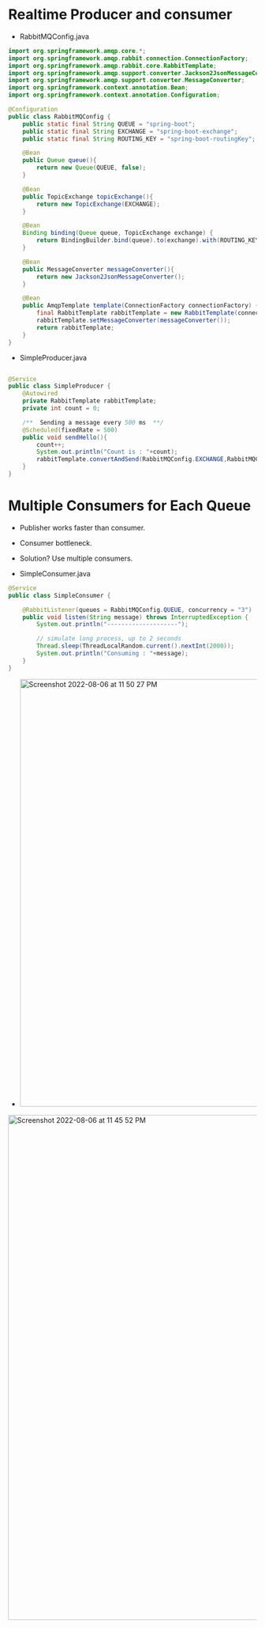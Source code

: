 # Realtime Producer and consumer

- RabbitMQConfig.java

```java
import org.springframework.amqp.core.*;
import org.springframework.amqp.rabbit.connection.ConnectionFactory;
import org.springframework.amqp.rabbit.core.RabbitTemplate;
import org.springframework.amqp.support.converter.Jackson2JsonMessageConverter;
import org.springframework.amqp.support.converter.MessageConverter;
import org.springframework.context.annotation.Bean;
import org.springframework.context.annotation.Configuration;

@Configuration
public class RabbitMQConfig {
    public static final String QUEUE = "spring-boot";
    public static final String EXCHANGE = "spring-boot-exchange";
    public static final String ROUTING_KEY = "spring-boot-routingKey";

    @Bean
    public Queue queue(){
        return new Queue(QUEUE, false);
    }

    @Bean
    public TopicExchange topicExchange(){
        return new TopicExchange(EXCHANGE);
    }

    @Bean
    Binding binding(Queue queue, TopicExchange exchange) {
        return BindingBuilder.bind(queue).to(exchange).with(ROUTING_KEY);
    }

    @Bean
    public MessageConverter messageConverter(){
        return new Jackson2JsonMessageConverter();
    }

    @Bean
    public AmqpTemplate template(ConnectionFactory connectionFactory) {
        final RabbitTemplate rabbitTemplate = new RabbitTemplate(connectionFactory);
        rabbitTemplate.setMessageConverter(messageConverter());
        return rabbitTemplate;
    }
}
```

- SimpleProducer.java

```java

@Service
public class SimpleProducer {
    @Autowired
    private RabbitTemplate rabbitTemplate;
    private int count = 0;

    /**  Sending a message every 500 ms  **/
    @Scheduled(fixedRate = 500)
    public void sendHello(){
        count++;
        System.out.println("Count is : "+count);
        rabbitTemplate.convertAndSend(RabbitMQConfig.EXCHANGE,RabbitMQConfig.ROUTING_KEY, "Hello : "+count);
    }
}
```

# Multiple Consumers for Each Queue

- Publisher works faster than consumer.
- Consumer bottleneck.
- Solution? Use multiple consumers.

- SimpleConsumer.java

```java
@Service
public class SimpleConsumer {

    @RabbitListener(queues = RabbitMQConfig.QUEUE, concurrency = "3")
    public void listen(String message) throws InterruptedException {
        System.out.println("--------------------");

        // simulate long process, up to 2 seconds
        Thread.sleep(ThreadLocalRandom.current().nextInt(2000));
        System.out.println("Consuming : "+message);
    }
}
```

- <img width="865" alt="Screenshot 2022-08-06 at 11 50 27 PM" src="https://user-images.githubusercontent.com/54174687/183261304-521a2a57-a55c-4abe-a88a-97de5fcb3433.png">

<img width="1022" alt="Screenshot 2022-08-06 at 11 45 52 PM" src="https://user-images.githubusercontent.com/54174687/183261302-97ae58a4-4416-4a39-ab66-ec825bafb175.png">
